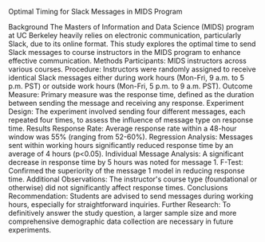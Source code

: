 Optimal Timing for Slack Messages in MIDS Program

Background
The Masters of Information and Data Science (MIDS) program at UC Berkeley heavily relies on electronic communication, particularly Slack, due to its online format. This study explores the optimal time to send Slack messages to course instructors in the MIDS program to enhance effective communication.
Methods
Participants: MIDS instructors across various courses.
Procedure: Instructors were randomly assigned to receive identical Slack messages either during work hours (Mon-Fri, 9 a.m. to 5 p.m. PST) or outside work hours (Mon-Fri, 5 p.m. to 9 a.m. PST).
Outcome Measure: Primary measure was the response time, defined as the duration between sending the message and receiving any response.
Experiment Design: The experiment involved sending four different messages, each repeated four times, to assess the influence of message type on response time.
Results
Response Rate: Average response rate within a 48-hour window was 55% (ranging from 52-60%).
Regression Analysis: Messages sent within working hours significantly reduced response time by an average of 4 hours (p<0.05).
Individual Message Analysis: A significant decrease in response time by 5 hours was noted for message 1.
F-Test: Confirmed the superiority of the message 1 model in reducing response time.
Additional Observations: The instructor's course type (foundational or otherwise) did not significantly affect response times.
Conclusions
Recommendation: Students are advised to send messages during working hours, especially for straightforward inquiries.
Further Research: To definitively answer the study question, a larger sample size and more comprehensive demographic data collection are necessary in future experiments.
